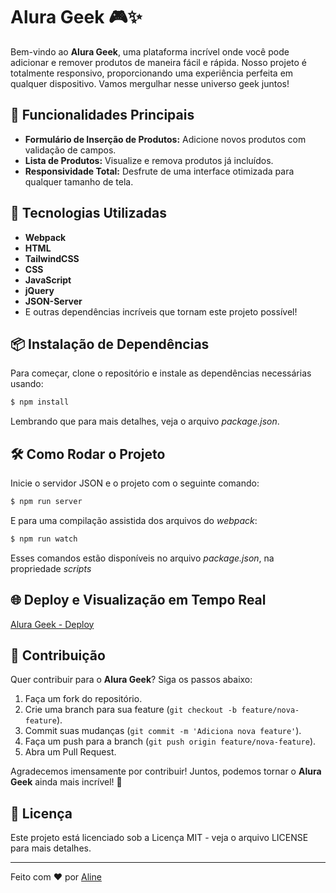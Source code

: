 
# Alura Geek 🎮✨

Bem-vindo ao **Alura Geek**, uma plataforma incrível onde você pode adicionar e remover produtos de maneira fácil e rápida. Nosso projeto é totalmente responsivo, proporcionando uma experiência perfeita em qualquer dispositivo. Vamos mergulhar nesse universo geek juntos!

## 🌟 Funcionalidades Principais

- **Formulário de Inserção de Produtos:** Adicione novos produtos com validação de campos.
- **Lista de Produtos:** Visualize e remova produtos já incluídos.
- **Responsividade Total:** Desfrute de uma interface otimizada para qualquer tamanho de tela.

## 🚀 Tecnologias Utilizadas

- **Webpack**
- **HTML**
- **TailwindCSS**
- **CSS**
- **JavaScript**
- **jQuery**
- **JSON-Server**
- E outras dependências incríveis que tornam este projeto possível!

## 📦 Instalação de Dependências

Para começar, clone o repositório e instale as dependências necessárias usando:

```bash
$ npm install
```
Lembrando que para mais detalhes, veja o arquivo *package.json*.


## 🛠️ Como Rodar o Projeto

Inicie o servidor JSON e o projeto com o seguinte comando:

```bash
$ npm run server
```
E para uma compilação assistida dos arquivos do *webpack*:
```bash
$ npm run watch
```
Esses comandos estão disponíveis no arquivo *package.json*, na propriedade *scripts*

## 🌐 Deploy e Visualização em Tempo Real
[Alura Geek - Deploy](https://seu-deploy-url.com/)

## 🤝 Contribuição

Quer contribuir para o **Alura Geek**? Siga os passos abaixo:

1.  Faça um fork do repositório.
2.  Crie uma branch para sua feature (`git checkout -b feature/nova-feature`).
3.  Commit suas mudanças (`git commit -m 'Adiciona nova feature'`).
4.  Faça um push para a branch (`git push origin feature/nova-feature`).
5.  Abra um Pull Request.

Agradecemos imensamente por contribuir! Juntos, podemos tornar o **Alura Geek** ainda mais incrível! 💖

## 📜 Licença

Este projeto está licenciado sob a Licença MIT - veja o arquivo LICENSE para mais detalhes.

----------

Feito com ❤️ por [Aline](https://github.com/seu-usuario)